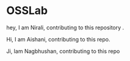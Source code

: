 # OSSLab
hey, I am Nirali, contributing to this repository . 

Hi, I am Aishani, contributing to this repo.

Ji, Iam Nagbhushan, contributing to this repo
